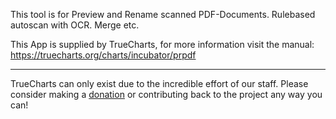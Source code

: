 This tool is for Preview and Rename scanned PDF-Documents. Rulebased autoscan with OCR. Merge etc. 


This App is supplied by TrueCharts, for more information visit the manual: https://truecharts.org/charts/incubator/prpdf

---

TrueCharts can only exist due to the incredible effort of our staff.
Please consider making a [donation](https://truecharts.org/docs/about/sponsor) or contributing back to the project any way you can!
